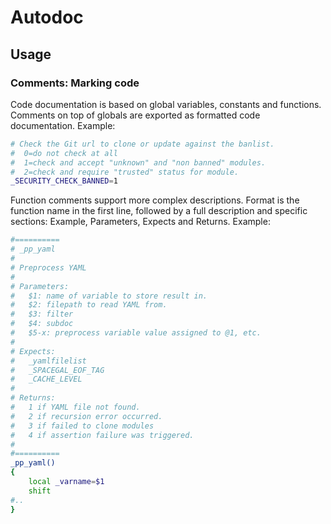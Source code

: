 # Autodoc

## Usage

### Comments: Marking code

Code documentation is based on global variables, constants and functions.
Comments on top of globals are exported as formatted code documentation. Example:
```sh
# Check the Git url to clone or update against the banlist.
#  0=do not check at all
#  1=check and accept "unknown" and "non banned" modules.
#  2=check and require "trusted" status for module.
_SECURITY_CHECK_BANNED=1
```

Function comments support more complex descriptions. Format is the function name in the first line, followed by a full description and specific sections: Example, Parameters, Expects and Returns.
Example:
```sh
#==========
# _pp_yaml
#
# Preprocess YAML
#
# Parameters:
#   $1: name of variable to store result in.
#   $2: filepath to read YAML from.
#   $3: filter
#   $4: subdoc
#   $5-x: preprocess variable value assigned to @1, etc.
#
# Expects:
#   _yamlfilelist
#   _SPACEGAL_EOF_TAG
#   _CACHE_LEVEL
#
# Returns:
#   1 if YAML file not found.
#   2 if recursion error occurred.
#   3 if failed to clone modules 
#   4 if assertion failure was triggered.
#
#==========
_pp_yaml()
{
    local _varname=$1
    shift
#.. 
}
```
